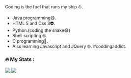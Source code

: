 Coding is the fuel that runs my ship :sailboat:.
- Java programming:yum:.
- HTML 5 and Css 3:alien:.
- Python.(coding the snake:sweat_smile:)
- Shell scripting	:nerd_face:.
- C programming:exploding_head:.
- Also learning Javascript and JQuery	:nerd_face:.
#coddingaddict.

### :fire: My Stats :

<!-- [![Top Langs](https://github-readme-stats.vercel.app/api/top-langs/?username=kabingusam&layout=compact)](https://github.com/kabingusam/github-readme-stats)

[![My Awesome Stats](https://awesome-github-stats.azurewebsites.net/user-stats/kabingusam?cardType=level&theme=github-dark&Ring=EFB7BA)](https://git.io/awesome-stats-card) -->

<a href="https://github.com/kabingusam/github-readme-stats">
  <img align="center" src="https://github-readme-stats.vercel.app/api/top-langs/?username=kabingusam&layout=compact)](https://github.com/kabingusam/github-readme-stats)
" />
</a>
<a href="https://github.com/kabingusam/convoychat">
  <img align="center" src="https://awesome-github-stats.azurewebsites.net/user-stats/kabingusam?cardType=level&theme=github-dark&Ring=EFB7BA)](https://git.io/awesome-stats-card)" />
</a>
